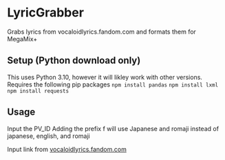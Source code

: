 # LyricGrabber
Grabs lyrics from vocaloidlyrics.fandom.com and formats them for MegaMix+


## Setup (Python download only)
This uses Python 3.10, however it will likley work with other versions.
Requires the following pip packages
```npm install pandas```
```npm install lxml```
```npm install requests```

## Usage
Input the PV_ID
Adding the prefix f will use Japanese and romaji instead of japanese, english, and romaji

Input link from [vocaloidlyrics.fandom.com](https://vocaloidlyrics.fandom.com/wiki/Vocaloid_Lyrics_Wiki)
